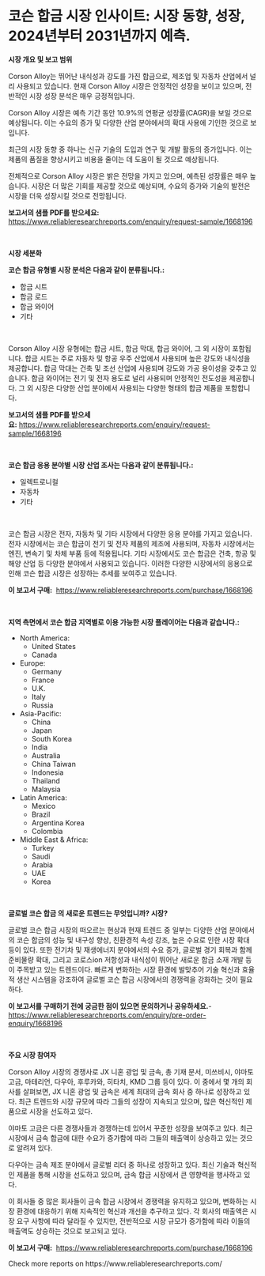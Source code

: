 <p><h1>코슨 합금 시장 인사이트: 시장 동향, 성장, 2024년부터 2031년까지 예측.</h1></p><p><strong>시장 개요 및 보고 범위</strong></p>
<p><p>Corson Alloy는 뛰어난 내식성과 강도를 가진 합금으로, 제조업 및 자동차 산업에서 널리 사용되고 있습니다. 현재 Corson Alloy 시장은 안정적인 성장을 보이고 있으며, 전반적인 시장 성장 분석은 매우 긍정적입니다. </p><p>Corson Alloy 시장은 예측 기간 동안 10.9%의 연평균 성장률(CAGR)을 보일 것으로 예상됩니다. 이는 수요의 증가 및 다양한 산업 분야에서의 확대 사용에 기인한 것으로 보입니다.</p><p>최근의 시장 동향 중 하나는 신규 기술의 도입과 연구 및 개발 활동의 증가입니다. 이는 제품의 품질을 향상시키고 비용을 줄이는 데 도움이 될 것으로 예상됩니다. </p><p>전체적으로 Corson Alloy 시장은 밝은 전망을 가지고 있으며, 예측된 성장률은 매우 높습니다. 시장은 더 많은 기회를 제공할 것으로 예상되며, 수요의 증가와 기술의 발전은 시장을 더욱 성장시킬 것으로 전망됩니다.</p></p>
<p><strong>보고서의 샘플 PDF를 받으세요:</strong> <a href="https://www.reliableresearchreports.com/enquiry/request-sample/1668196">https://www.reliableresearchreports.com/enquiry/request-sample/1668196</a></p>
<p>&nbsp;</p>
<p><strong>시장 세분화</strong></p>
<p><strong>코슨 합금 유형별 시장 분석은 다음과 같이 분류됩니다.:</strong></p>
<p><ul><li>합금 시트</li><li>합금 로드</li><li>합금 와이어</li><li>기타</li></ul></p>
<p>&nbsp;</p>
<p><p>Corson Alloy 시장 유형에는 합금 시트, 합금 막대, 합금 와이어, 그 외 시장이 포함됩니다. 합금 시트는 주로 자동차 및 항공 우주 산업에서 사용되며 높은 강도와 내식성을 제공합니다. 합금 막대는 건축 및 조선 산업에 사용되며 강도와 가공 용이성을 갖추고 있습니다. 합금 와이어는 전기 및 전자 용도로 널리 사용되며 안정적인 전도성을 제공합니다. 그 외 시장은 다양한 산업 분야에서 사용되는 다양한 형태의 합금 제품을 포함합니다.</p></p>
<p><strong>보고서의 샘플 PDF를 받으세요:</strong>&nbsp;<a href="https://www.reliableresearchreports.com/enquiry/request-sample/1668196">https://www.reliableresearchreports.com/enquiry/request-sample/1668196</a></p>
<p>&nbsp;</p>
<p><strong> 코슨 합금 응용 분야별 시장 산업 조사는 다음과 같이 분류됩니다.:</strong></p>
<p><ul><li>일렉트로니컬</li><li>자동차</li><li>기타</li></ul></p>
<p>&nbsp;</p>
<p><p>코슨 합금 시장은 전자, 자동차 및 기타 시장에서 다양한 응용 분야를 가지고 있습니다. 전자 시장에서는 코슨 합금이 전기 및 전자 제품의 제조에 사용되며, 자동차 시장에서는 엔진, 변속기 및 차체 부품 등에 적용됩니다. 기타 시장에서도 코슨 합금은 건축, 항공 및 해양 산업 등 다양한 분야에서 사용되고 있습니다. 이러한 다양한 시장에서의 응용으로 인해 코슨 합금 시장은 성장하는 추세를 보여주고 있습니다.</p></p>
<p><strong>이 보고서 구매:</strong>&nbsp; <a href="https://www.reliableresearchreports.com/purchase/1668196">https://www.reliableresearchreports.com/purchase/1668196</a></p>
<p>&nbsp;</p>
<p><strong>지역 측면에서 코슨 합금 지역별로 이용 가능한 시장 플레이어는 다음과 같습니다.:</strong></p>
<p><ul>
    <li>
        North America:
        <ul>
            <li>United States</li>
            <li>Canada</li>
        </ul>
    </li>
    <li>
        Europe:
        <ul>
            <li>Germany</li>
            <li>France</li>
            <li>U.K.</li>
            <li>Italy</li>
            <li>Russia</li>
        </ul>
    </li>
    <li>
        Asia-Pacific:
        <ul>
            <li>China</li>
            <li>Japan</li>
            <li>South Korea</li>
            <li>India</li>
            <li>Australia</li>
            <li>China Taiwan</li>
            <li>Indonesia</li>
            <li>Thailand</li>
            <li>Malaysia</li>
        </ul>
    </li>
    <li>
        Latin America:
        <ul>
            <li>Mexico</li>
            <li>Brazil</li>
            <li>Argentina Korea</li>
            <li>Colombia</li>
        </ul>
    </li>
    <li>
        Middle East & Africa:
        <ul>
            <li>Turkey</li>
            <li>Saudi</li>
            <li>Arabia</li>
            <li>UAE</li>
            <li>Korea</li>
        </ul>
    </li>
    </ul></p>
<p>&nbsp;</p>
<p><strong>글로벌 코슨 합금 의 새로운 트렌드는 무엇입니까? 시장?</strong></p>
<p><p>글로벌 코슨 합금 시장의 떠오르는 현상과 현재 트렌드 중 일부는 다양한 산업 분야에서의 코슨 합금의 성능 및 내구성 향상, 친환경적 속성 강조, 높은 수요로 인한 시장 확대 등이 있다. 또한 전기차 및 재생에너지 분야에서의 수요 증가, 글로벌 경기 회복과 함께 준비물량 확대, 그리고 코로스ion 저항성과 내식성이 뛰어난 새로운 합금 소재 개발 등이 주목받고 있는 트렌드이다. 빠르게 변화하는 시장 환경에 발맞추어 기술 혁신과 효율적 생산 시스템을 강조하여 글로벌 코슨 합금 시장에서의 경쟁력을 강화하는 것이 필요하다.</p></p>
<p><strong>이 보고서를 구매하기 전에 궁금한 점이 있으면 문의하거나 공유하세요.</strong>- <a href="https://www.reliableresearchreports.com/enquiry/pre-order-enquiry/1668196">https://www.reliableresearchreports.com/enquiry/pre-order-enquiry/1668196</a></p>
<p>&nbsp;</p>
<p><strong>주요 시장 참여자</strong></p>
<p><p>Corson Alloy 시장의 경쟁사로 JX 니혼 광업 및 금속, 총 기재 문서, 미쓰비시, 야마토 고금, 마테리언, 다우아, 후루카와, 히타치, KMD 그룹 등이 있다. 이 중에서 몇 개의 회사를 살펴보면, JX 니혼 광업 및 금속은 세계 최대의 금속 회사 중 하나로 성장하고 있다. 최근 트렌드와 시장 규모에 따라 그들의 성장이 지속되고 있으며, 많은 혁신적인 제품으로 시장을 선도하고 있다. </p><p>야마토 고금은 다른 경쟁사들과 경쟁하는데 있어서 꾸준한 성장을 보여주고 있다. 최근 시장에서 금속 합금에 대한 수요가 증가함에 따라 그들의 매출액이 상승하고 있는 것으로 알려져 있다. </p><p>다우아는 금속 제조 분야에서 글로벌 리더 중 하나로 성장하고 있다. 최신 기술과 혁신적인 제품을 통해 시장을 선도하고 있으며, 금속 합금 시장에서 큰 영향력을 행사하고 있다. </p><p>이 회사들 중 많은 회사들이 금속 합금 시장에서 경쟁력을 유지하고 있으며, 변화하는 시장 환경에 대응하기 위해 지속적인 혁신과 개선을 추구하고 있다. 각 회사의 매출액은 시장 요구 사항에 따라 달라질 수 있지만, 전반적으로 시장 규모가 증가함에 따라 이들의 매출액도 상승하는 것으로 보고되고 있다.</p></p>
<p><strong>이 보고서 구매:</strong>&nbsp;&nbsp;<a href="https://www.reliableresearchreports.com/purchase/1668196">https://www.reliableresearchreports.com/purchase/1668196</a></p>
<p>Check more reports on https://www.reliableresearchreports.com/</p>
